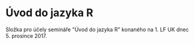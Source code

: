 # Úvod do jazyka R

Složka pro účely semináře "Úvod do jazyka R" konaného na 1. LF UK dnec 5. prosince 2017.
